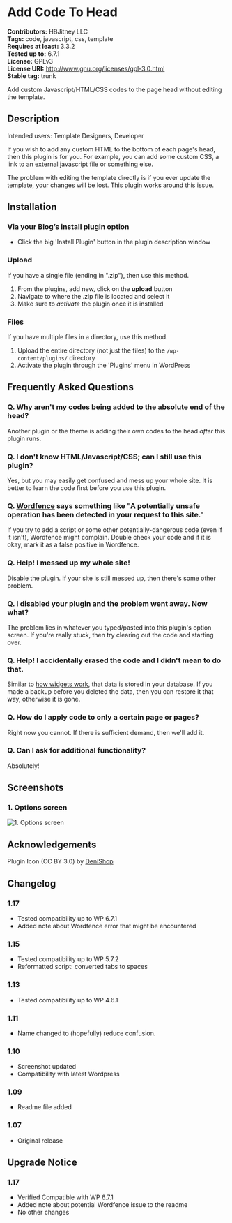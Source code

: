 # Add Code To Head #
**Contributors:** HBJitney LLC \
**Tags:** code, javascript, css, template \
**Requires at least:** 3.3.2 \
**Tested up to:** 6.7.1 \
**License:** GPLv3 \
**License URI:** http://www.gnu.org/licenses/gpl-3.0.html \
**Stable tag:** trunk

Add custom Javascript/HTML/CSS codes to the page head without editing the template.

## Description ##

Intended users: Template Designers, Developer

If you wish to add any custom HTML to the bottom of each page's head, then this plugin is for you. For example, you can add some custom CSS, a link to an external javascript file or something else.

The problem with editing the template directly is if you ever update the template, your changes will be lost. This plugin works around this issue.

## Installation ##
### Via your Blog’s install plugin option ###

* Click the big 'Install Plugin' button in the plugin description window

### Upload ###
If you have a single file (ending in ".zip"), then use this method.

1. From the plugins, add new, click on the **upload** button
1. Navigate to where the .zip file is located and select it
1. Make sure to *activate* the plugin once it is installed

### Files ###
If you have multiple files in a directory, use this method.

1. Upload the entire directory (not just the files) to the `/wp-content/plugins/` directory
1. Activate the plugin through the 'Plugins' menu in WordPress


## Frequently Asked Questions ##

### Q. Why aren't my codes being added to the absolute end of the head? ###

Another plugin or the theme is adding their own codes to the head _after_ this plugin runs.

### Q. I don't know HTML/Javascript/CSS; can I still use this plugin? ###

Yes, but you may easily get confused and mess up your whole site. It is better to learn the code first before you use this plugin.

### Q. [Wordfence][wf] says something like "A potentially unsafe operation has been detected in your request to this site."

If you try to add a script or some other potentially-dangerous code (even if it isn't), Wordfence might complain. Double check your code and if it is okay, mark it as a false positive in Wordfence.

### Q. Help! I messed up my whole site! ###

Disable the plugin. If your site is still messed up, then there's some other problem.

### Q. I disabled your plugin and the problem went away. Now what? ###

The problem lies in whatever you typed/pasted into this plugin's option screen. If you're really stuck, then try clearing out the code and starting over.

### Q. Help! I accidentally erased the code and I didn't mean to do that. ###

Similar to [how widgets work](https://codex.wordpress.org/WordPress_Widgets), that data is stored in your database. If you made a backup before you deleted the data, then you can restore it that way, otherwise it is gone.

### Q. How do I apply code to only a certain page or pages? ###

Right now you cannot. If there is sufficient demand, then we'll add it.

### Q. Can I ask for additional functionality? ###

Absolutely!

## Screenshots ##

### 1. Options screen ###
![1. Options screen](http://ps.w.org/add-code-to-head/assets/screenshot-1.png)


## Acknowledgements ##
Plugin Icon (CC BY 3.0) by [DeniShop](https://www.iconfinder.com/denir)

## Changelog ##
### 1.17 ###
* Tested compatibility up to WP 6.7.1
* Added note about Wordfence error that might be encountered

### 1.15 ###
* Tested compatibility up to WP 5.7.2
* Reformatted script: converted tabs to spaces

### 1.13 ###
* Tested compatibility up to WP 4.6.1

### 1.11 ###
* Name changed to (hopefully) reduce confusion.

### 1.10 ###
* Screenshot updated
* Compatibility with latest Wordpress

### 1.09 ###
* Readme file added

### 1.07 ###
* Original release

## Upgrade Notice ##

### 1.17 ###
* Verified Compatible with WP 6.7.1
* Added note about potential Wordfence issue to the readme
* No other changes

[wf]:https://www.wordfence.com
